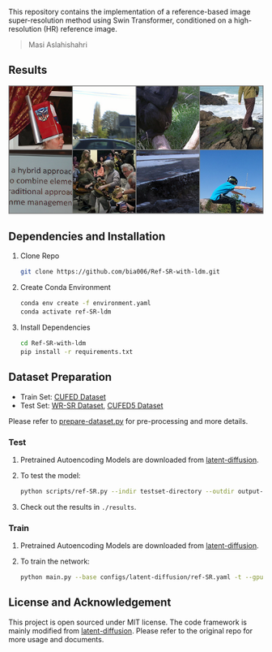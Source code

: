 This repository contains the implementation of a reference-based image super-resolution method using Swin Transformer, conditioned on a high-resolution (HR) reference image.
> Masi Aslahishahri <br>


## Results
![Results](./assets/reconstruction_gs-080000_e-000860_b-000040.png)

## Dependencies and Installation

1. Clone Repo

   ```bash
   git clone https://github.com/bia006/Ref-SR-with-ldm.git
   ```

2. Create Conda Environment
   ```bash
   conda env create -f environment.yaml
   conda activate ref-SR-ldm
   ```

3. Install Dependencies

   ```bash
   cd Ref-SR-with-ldm
   pip install -r requirements.txt
   ```

## Dataset Preparation

- Train Set: [CUFED Dataset](https://1drv.ms/u/c/bd573295b568b2d4/ETkSlA1kT0xCpdQOOIAfgk4B8SpxP1Cb0CahsrS6MlBzig?e=PEOTdl)
- Test Set: [WR-SR Dataset](https://drive.google.com/drive/folders/16UKRu-7jgCYcndOlGYBmo5Pp0_Mq71hP?usp=sharing), [CUFED5 Dataset](https://1drv.ms/u/c/bd573295b568b2d4/Ef4VxEI9Yr9Fr1KTOyWovXgBcp_rXYzNJykU9AuT0pHmMg?e=KjLcjs)

Please refer to [prepare-dataset.py](./prepare-dataset.py) for pre-processing and more details.

### Test
1. Pretrained Autoencoding Models are downloaded from [latent-diffusion](https://github.com/CompVis/latent-diffusion).

2. To test the model: 

    ```bash
    python scripts/ref-SR.py --indir testset-directory --outdir output-directory
    ```

3.  Check out the results in `./results`.


### Train
1. Pretrained Autoencoding Models are downloaded from [latent-diffusion](https://github.com/CompVis/latent-diffusion).

2. To train the network: 
   ```bash
   python main.py --base configs/latent-diffusion/ref-SR.yaml -t --gpus 0,
   ```
   
## License and Acknowledgement

This project is open sourced under MIT license. The code framework is mainly modified from [latent-diffusion](https://github.com/CompVis/latent-diffusion). Please refer to the original repo for more usage and documents.

